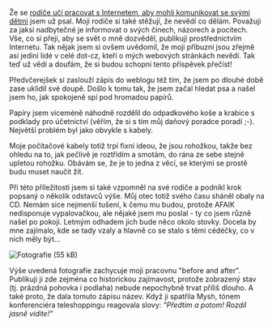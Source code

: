 <!-- dcterms:identifier = riderweblog#23 -->
<!-- dcterms:title = Rozdíl jasně vidíte! -->
<!-- np9:categoryId = 2 -->
<!-- x4w:category = Lidé a jiná zvěř -->
<!-- np9:authorId = 1 -->
<!-- np9:authorEmail = michal.valasek@altairis.cz -->
<!-- dcterms:creator = Michal Altair Valášek -->
<!-- dcterms:created = 2003-03-09T03:12:39+01:00 -->
<!-- dcterms:dateAccepted = 2003-03-09T03:12:39+01:00 -->

Že se [rodiče učí pracovat s Internetem, aby mohli komunikovat se svými dětmi](http://weblog.rider.cz/ShowRecord.aspx?day=20030216) jsem už psal. Moji rodiče si také stěžují, že nevědí co dělám. Považuji za jaksi nadbytečné je informovat o svých činech, názorech a pocitech. Vše, co si přeji, aby se svět o mně dozvěděl, publikuji prostřednictvím Internetu. Tak nějak jsem si ovšem uvědomil, že moji příbuzní jsou zřejmě asi jediní lidé v celé dot-cz, kteří o mých webových stránkách nevědí. Tak teď už vědí a doufám, že si budou schopni tento příspěvek přečíst!

Předvčerejšek si zaslouží zápis do weblogu též tím, že jsem po dlouhé době zase uklidil své doupě. Došlo k tomu tak, že jsem začal hledat psa a našel jsem ho, jak spokojeně spí pod hromadou papírů.

Papíry jsem víceméně náhodně rozdělil do odpadkového koše a krabice s podklady pro účetnictví (věřím, že si s tím můj daňový poradce poradí ;-). Největší problém byl jako obvykle s kabely.

Moje počítačové kabely totiž trpí fixní ideou, že jsou rohožkou, takže bez ohledu na to, jak pečlivě je roztřídím a smotám, do rána ze sebe stejně upletou rohožku. Obávám se, že je to jedna z věcí, se kterými se prostě budu muset naučit žít.

Při této příležitosti jsem si také vzpomněl na své rodiče a podnikl krok popsaný o několik odstavců výše. Můj otec totiž svého času sháněl obaly na CD. Nemám sice nejmenší tušení, k čemu mu budou, protože AFAIK nedisponuje vypalovačkou, ale nějaké jsem mu poslal - ty co jsem různě našel po pokoji. Letmým odhadem jich bude něco okolo stovky. Docela by mne zajímalo, kde se tady vzaly a hlavně co se stalo s těmi cédéčky, co v nich měly být...

![Fotografie (55 kB)](/files/before_after.jpg)

Výše uvedená fotografie zachycuje moji pracovnu "before and after". Publikuji ji zde zejména co historickou zajímavost, protože zobrazený stav (tj. prázdná pohovka i podlaha) nebude nepochybně trvat příliš dlouho. A také proto, že dala tomuto zápisu název. Když ji spatřila Mysh, tónem konferenciéra teleshoppingu reagovala slovy: *"Předtím a potom! Rozdíl jasně vidíte!"*